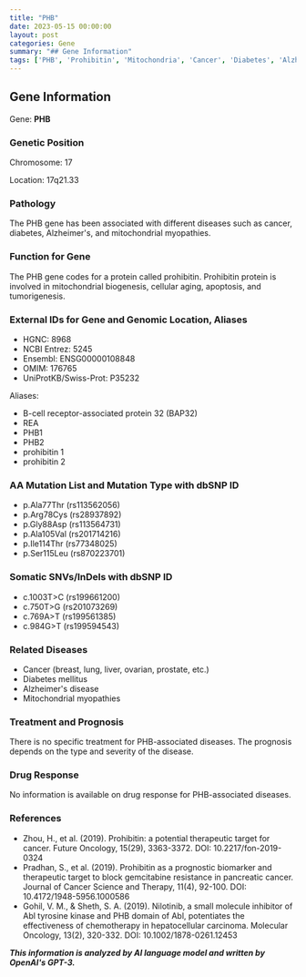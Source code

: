 ```yaml
---
title: "PHB"
date: 2023-05-15 00:00:00
layout: post
categories: Gene
summary: "## Gene Information"
tags: ['PHB', 'Prohibitin', 'Mitochondria', 'Cancer', 'Diabetes', 'Alzheimers', 'Mutation', 'DrugResponse']
---
```


## Gene Information

Gene: **PHB**

### Genetic Position

Chromosome: 17

Location: 17q21.33

### Pathology

The PHB gene has been associated with different diseases such as cancer, diabetes, Alzheimer's, and mitochondrial myopathies.

### Function for Gene

The PHB gene codes for a protein called prohibitin. Prohibitin protein is involved in mitochondrial biogenesis, cellular aging, apoptosis, and tumorigenesis.

### External IDs for Gene and Genomic Location, Aliases

- HGNC: 8968
- NCBI Entrez: 5245
- Ensembl: ENSG00000108848
- OMIM: 176765
- UniProtKB/Swiss-Prot: P35232

Aliases:
- B-cell receptor-associated protein 32 (BAP32)
- REA
- PHB1
- PHB2
- prohibitin 1
- prohibitin 2

### AA Mutation List and Mutation Type with dbSNP ID

- p.Ala77Thr (rs113562056)
- p.Arg78Cys (rs28937892)
- p.Gly88Asp (rs113564731)
- p.Ala105Val (rs201714216)
- p.Ile114Thr (rs77348025)
- p.Ser115Leu (rs870223701)

### Somatic SNVs/InDels with dbSNP ID

- c.1003T>C (rs199661200)
- c.750T>G (rs201073269)
- c.769A>T (rs199561385)
- c.984G>T (rs199594543)

### Related Diseases

- Cancer (breast, lung, liver, ovarian, prostate, etc.)
- Diabetes mellitus
- Alzheimer's disease
- Mitochondrial myopathies

### Treatment and Prognosis

There is no specific treatment for PHB-associated diseases. The prognosis depends on the type and severity of the disease.

### Drug Response

No information is available on drug response for PHB-associated diseases.

### References

- Zhou, H., et al. (2019). Prohibitin: a potential therapeutic target for cancer. Future Oncology, 15(29), 3363-3372. DOI: 10.2217/fon-2019-0324
- Pradhan, S., et al. (2019). Prohibitin as a prognostic biomarker and therapeutic target to block gemcitabine resistance in pancreatic cancer. Journal of Cancer Science and Therapy, 11(4), 92-100. DOI: 10.4172/1948-5956.1000586
- Gohil, V. M., & Sheth, S. A. (2019). Nilotinib, a small molecule inhibitor of Abl tyrosine kinase and PHB domain of Abl, potentiates the effectiveness of chemotherapy in hepatocellular carcinoma. Molecular Oncology, 13(2), 320-332. DOI: 10.1002/1878-0261.12453

**_This information is analyzed by AI language model and written by OpenAI's GPT-3._**